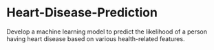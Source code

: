 # Heart-Disease-Prediction
Develop a machine learning model to predict the likelihood of a person having heart disease based on various health-related features.
